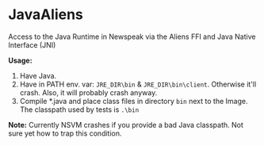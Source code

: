 # JavaAliens
Access to the Java Runtime in Newspeak via the Aliens FFI and Java Native Interface (JNI)

**Usage:**
1. Have Java.
2. Have in PATH env. var: `JRE_DIR\bin` & `JRE_DIR\bin\client`. Otherwise it'll crash. Also, it will probably crash anyway.
3. Compile \*.java and place class files in directory `bin` next to the Image. The classpath used by tests is `.\bin`

**Note:** Currently NSVM crashes if you provide a bad Java classpath. Not sure yet how to trap this condition.
